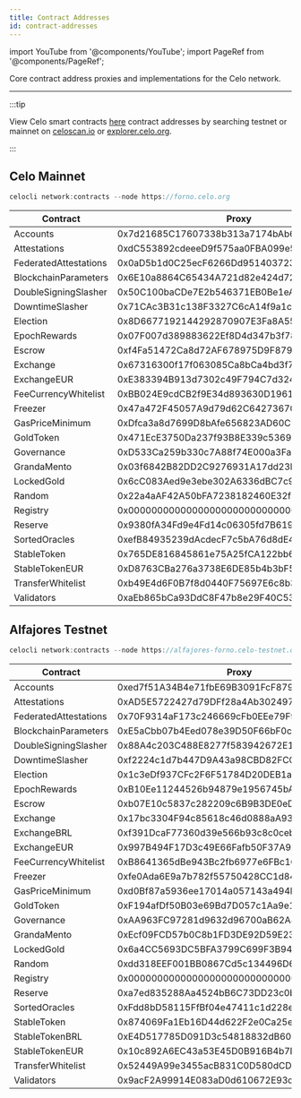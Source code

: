 ```yaml
---
title: Contract Addresses
id: contract-addresses
---
```


import YouTube from '@components/YouTube';
import PageRef from '@components/PageRef';

Core contract address proxies and implementations for the Celo network.

---

:::tip

View Celo smart contracts [here](https://github.com/celo-org/celo-monorepo/tree/master/packages/protocol/contracts) contract addresses by searching testnet or mainnet on [celoscan.io](https://celoscan.io/) or [explorer.celo.org](https://explorer.celo.org/).

:::

## Celo Mainnet

```jsx
celocli network:contracts --node https://forno.celo.org
```

| Contract             | Proxy                                      | Implementation                             |
| -------------------- | ------------------------------------------ | ------------------------------------------ |
| Accounts             | 0x7d21685C17607338b313a7174bAb6620baD0aaB7 | 0xd0C0183682102C2a84f37e8C90063A25cCe044fF |
| Attestations         | 0xdC553892cdeeeD9f575aa0FBA099e5847fd88D20 | 0x1EC3366D384ee7996F2F70B67A65C5d54Ce96040 |
| FederatedAttestations | 0x0aD5b1d0C25ecF6266Dd951403723B2687d6aff2 | 0x76A4daaC43912A443f098D413DED2Cb7A153EA85 |
| BlockchainParameters | 0x6E10a8864C65434A721d82e424d727326F9d5Bfa | 0xDEfbc89482cd36B98d1b506Cc56Dd2AF74217955 |
| DoubleSigningSlasher | 0x50C100baCDe7E2b546371EB0Be1eACcf0A6772ec | 0x4Bb82B5862Beb483Fdb762EC4A6cB60953568A12 |
| DowntimeSlasher      | 0x71CAc3B31c138F3327C6cA14f9a1c8d752463fDd | 0x9ebB6A46149a43C9D1B12EfdC068b969eCA7246F |
| Election             | 0x8D6677192144292870907E3Fa8A5527fE55A7ff6 | 0xAaa9CB9f0afCc60d8fb21F82D5D47c4557924115 |
| EpochRewards         | 0x07F007d389883622Ef8D4d347b3f78007f28d8b7 | 0x563BA8Ed56bd32a964831aB6AfF1E53238177eDA |
| Escrow               | 0xf4Fa51472Ca8d72AF678975D9F8795A504E7ada5 | 0x7C98cc3Ad12058E8E37160Fb72f8ff557d742a54 |
| Exchange             | 0x67316300f17f063085Ca8bCa4bd3f7a5a3C66275 | 0xEDF3F7e01037e4583de2659C5e243621Ea2501A4 |
| ExchangeEUR          | 0xE383394B913d7302c49F794C7d3243c429d53D1d | 0x622833AB6E9501C9072d2c706c60AaB5Ff0234d9 |
| FeeCurrencyWhitelist | 0xBB024E9cdCB2f9E34d893630D19611B8A5381b3c | 0xc301efebAe9c517eA81f87d2CF2Ff0A87caaBc83 |
| Freezer              | 0x47a472F45057A9d79d62C6427367016409f4fF5A | 0xa79cDb272799175A118A4Ce49ceCBF3eC86649e6 |
| GasPriceMinimum      | 0xDfca3a8d7699D8bAfe656823AD60C17cb8270ECC | 0x7C4194dF1Dbdb5ca737B7d457bB00176f8A52361 |
| GoldToken            | 0x471EcE3750Da237f93B8E339c536989b8978a438 | 0x4DdeB8F7041aB3260c6ec5Afb6FEab0650F4ABB4 |
| Governance           | 0xD533Ca259b330c7A88f74E000a3FaEa2d63B7972 | 0xe6F77e6c1Df6Aea40923659C0415d82119F34882 |
| GrandaMento          | 0x03f6842B82DD2C9276931A17dd23D73C16454a49 | 0x5B2C9E7932B08D8F2Ce70ef9E5c98528256f9aB4 |
| LockedGold           | 0x6cC083Aed9e3ebe302A6336dBC7c921C9f03349E | 0x6B51e3BD4E1E8Df315766F93499B42978B110CEa |
| Random               | 0x22a4aAF42A50bFA7238182460E32f15859c93dfe | 0xE43ea9C641a2af9959CaEEe54aDB089F65457028 |
| Registry             | 0x000000000000000000000000000000000000ce10 | 0x203fdf86A00999107Df531fa00b4bA81d674cb66 |
| Reserve              | 0x9380fA34Fd9e4Fd14c06305fd7B6199089eD4eb9 | 0xc683e6f77B58D814B31F8661331EbDf63785D607 |
| SortedOracles        | 0xefB84935239dAcdecF7c5bA76d8dE40b077B7b33 | 0xaf5D514bB94023C9Af979821F59A5Eecde0986EF |
| StableToken          | 0x765DE816845861e75A25fCA122bb6898B8B1282a | 0x18E6BFDc909063F7445E410a5495264619495bCB |
| StableTokenEUR       | 0xD8763CBa276a3738E6DE85b4b3bF5FDed6D6cA73 | 0x09933e89986FeA776C3Be3556dBF9BA23c240bB3 |
| TransferWhitelist    | 0xb49E4d6F0B7f8d0440F75697E6c8b37E09178BCF |                                            |
| Validators           | 0xaEb865bCa93DdC8F47b8e29F40C5399cE34d0C58 | 0x8dF7ad6a1870766BBC9F0b8C38F8Db73126d2ddc |

## Alfajores Testnet

```jsx
celocli network:contracts --node https://alfajores-forno.celo-testnet.org
```

| Contract             | Proxy                                      | Implementation                             |
| -------------------- | ------------------------------------------ | ------------------------------------------ |
| Accounts             | 0xed7f51A34B4e71fbE69B3091FcF879cD14bD73A9 | 0x7CC2e978a3FF0ebeb3725360d607269c6311cab4 |
| Attestations         | 0xAD5E5722427d79DFf28a4Ab30249729d1F8B4cc0 | 0xcc6fd87e98b5d6e8D44F0154d3cF7b4b9FB8A013 |
| FederatedAttestations | 0x70F9314aF173c246669cFb0EEe79F9Cfd9C34ee3 | 0x926E88a280902Bfff5047693B9CeAfdb9F4d5095 |
| BlockchainParameters | 0xE5aCbb07b4Eed078e39D50F66bF0c80cF1b93abe | 0xbc4c0e92ac0a588DF2712E3425723fe22361966f |
| DoubleSigningSlasher | 0x88A4c203C488E8277f583942672E1aF77e2B5040 | 0xF06EF728067dd7b5CC752DC0C787dABECcBfC82e |
| DowntimeSlasher      | 0xf2224c1d7b447D9A43a98CBD82FCCC0eF1c11CC5 | 0xdF3d2CD57090B3B6C15c18Ec7C1E33DCF565B449 |
| Election             | 0x1c3eDf937CFc2F6F51784D20DEB1af1F9a8655fA | 0xFe93Ce26D492acD1cEEB3a63993C4F3C588BC6A9 |
| EpochRewards         | 0xB10Ee11244526b94879e1956745bA2E35AE2bA20 | 0xd894682B96B1E5954223e0554afad14b2a93cDdb |
| Escrow               | 0xb07E10c5837c282209c6B9B3DE0eDBeF16319a37 | 0x621cf2974c6DBdb8a33b633866795107D47Fe598 |
| Exchange             | 0x17bc3304F94c85618c46d0888aA937148007bD3C | 0xbe632C8756294DbAc9863703eC7E3759141350cF |
| ExchangeBRL          | 0xf391DcaF77360d39e566b93c8c0ceb7128fa1A08 | 0xA34f9A8f5b600085cB3f2056Fe292aD96Aef1c39 |
| ExchangeEUR          | 0x997B494F17D3c49E66Fafb50F37A972d8Db9325B | 0x4A3ACB12178B40d8cA2b719cBa6BCAE0e8E31F4C |
| FeeCurrencyWhitelist | 0xB8641365dBe943Bc2fb6977e6FBc1630EF47dB5a | 0xe7888E7D90d475260970C58d2bB9d181259de505 |
| Freezer              | 0xfe0Ada6E9a7b782f55750428CC1d8428Cd83C3F1 | 0x423A32Ee1AF793DF26c4aEe7e36441C00C29e280 |
| GasPriceMinimum      | 0xd0Bf87a5936ee17014a057143a494Dc5C5d51E5e | 0x6A0F33AD4c641f57ac2B1eA1cD457a83a578f82D |
| GoldToken            | 0xF194afDf50B03e69Bd7D057c1Aa9e10c9954E4C9 | 0xF469829b3b0D7f696720B34BDE0284E628bD448e |
| Governance           | 0xAA963FC97281d9632d96700aB62A4D1340F9a28a | 0x88CdC239B61c5E5e1aCF31ca35AE015FF1a1706f |
| GrandaMento          | 0xEcf09FCD57b0C8b1FD3DE92D59E234b88938485B | 0x9906CC9EfD28892c9d35B8a0711E5222DB9AA36a |
| LockedGold           | 0x6a4CC5693DC5BFA3799C699F3B941bA2Cb00c341 | 0xbd0b5709e863038C6ef388E6c873ae2df00c18F2 |
| Random               | 0xdd318EEF001BB0867Cd5c134496D6cF5Aa32311F | 0x67c6829506DdF66Ed824Fd1cCC40665588Bc4631 |
| Registry             | 0x000000000000000000000000000000000000ce10 | 0x33011E0a33AF1F757396f2a5A1F2158bEd179Dfd |
| Reserve              | 0xa7ed835288Aa4524bB6C73DD23c0bF4315D9Fe3e | 0xbb1CF1ceEe58dcB7Bb2B579B7860E4F25FdD803F |
| SortedOracles        | 0xFdd8bD58115FfBf04e47411c1d228eCC45E93075 | 0x342fBA470eeDA23f0C5411362711c7D2040Bd531 |
| StableToken          | 0x874069Fa1Eb16D44d622F2e0Ca25eeA172369bC1 | 0xD2e63f44565ceD986ce4FcD6119558e5ccF5b7cB |
| StableTokenBRL       | 0xE4D517785D091D3c54818832dB6094bcc2744545 | 0x563A525fF02f7c4a6607c99f3D9C8c62621b7Fc1 |
| StableTokenEUR       | 0x10c892A6EC43a53E45D0B916B4b7D383B1b78C0F | 0xfE52C5E855268B48cCcF8f0C68a608bdf4Af3001 |
| TransferWhitelist    | 0x52449A99e3455acB831C0D580dCDAc8B290d5182 |                                            |
| Validators           | 0x9acF2A99914E083aD0d610672E93d14b0736BBCc | 0xbE94e2bA7360677AaC1C8E412C9ED834BA4fE12d |
